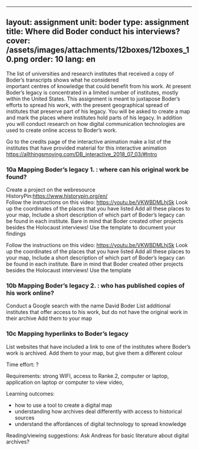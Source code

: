 
---
layout: assignment
unit: boder
type: assignment
title: Where did Boder conduct his interviews?
cover: /assets/images/attachments/12boxes/12boxes_10.png
order: 10
lang: en
---

 The list of universities and research institutes that received a 
 copy of Boder’s transcripts  shows what he considered      
 important centres of  knowledge that could benefit from his 
 work. At present Boder’s legacy is concentrated in a limited 
 number of institutes, mostly within the United States. 
 This assignment is meant to juxtapose Boder’s efforts to spread 
 his work, with  the present geographical spread of institutes that 
 preserve part of his legacy.
 You will be asked to create a map and mark the places where 
 institutes hold  parts of his legacy. In addition you will conduct 
 research on how digital  communication technologies are used to 
 create online access to  Boder’s work.



<!-- more -->

<!-- briefing-student -->


Go to the credits page of the interactive animation 
make a list of the institutes that have provided material for this interactive animation  
https://allthingsmoving.com/DB_interactive_2018_07_03/#Intro

### 10a Mapping Boder’s legacy 1. : where can his original work be found?


Create a project on the webresource HistoryPin:https://www.historypin.org/en/  
Follow the instructions on this video: https://youtu.be/VKWBDMLhjSk 
Look up the coordinates of the places that you have listed
Add all these places to your map, 
Include a short description of which part of Boder’s legacy can be found in each institute. Bare in mind that Boder created other projects besides the Holocaust interviews!
Use the template to document your findings 

 
Follow the instructions on this video: https://youtu.be/VKWBDMLhjSk 
Look up the coordinates of the places that you have listed
Add all these places to your map, 
Include a short description of which part of Boder’s legacy can be found in each institute. Bare in mind that Boder created other projects besides the Holocaust interviews!
Use the template 


### 10b  Mapping Boder’s legacy 2. : who has published copies of his work online?    

Conduct a Google search with the name David Boder
List additional institutes that offer access to his work, but do not have the original work in their archive
Add them to your map

### 10c  Mapping hyperlinks to Boder’s legacy

List websites that have included a link to one of the institutes where Boder’s work is archived. 
Add them to your map, but give them a different colour 

<!-- briefing-teacher -->

Time effort: ?

Requirements:  strong WIFI, access to Ranke.2, computer or laptop,
application on laptop or computer to view video, 

Learning outcomes: 
- how to use a tool to create a digital map
- understanding how archives deal differently with access  to historical sources
- understand the affordances of digital technology to spread knowledge 


Reading/viewing  suggestions:
Ask Andreas for basic literature about digital archives?



